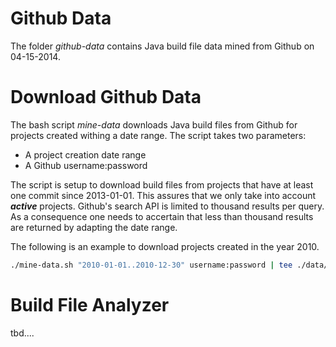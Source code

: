 Github Data
===========

The folder *github-data* contains Java build file data mined from Github on 04-15-2014.

Download Github Data
====================

The bash script *mine-data* downloads Java build files from Github for projects created withing a date range. The script takes two parameters:

* A project creation date range
* A Github username:password
    
The script is setup to download build files from projects that have at least one commit since 2013-01-01. This assures that we only take into account ***active*** projects.
Github's search API is limited to thousand results per query. As a consequence one needs to accertain that less than thousand results are returned by adapting the date range.

The following is an example to download projects created in the year 2010.
```bash
./mine-data.sh "2010-01-01..2010-12-30" username:password | tee ./data/2010.log
```

Build File Analyzer
===================

tbd....
